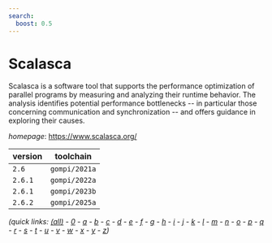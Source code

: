 ```yaml
---
search:
  boost: 0.5
---
```

# Scalasca

Scalasca is a software tool that supports the performance optimization of  parallel programs by measuring and analyzing their runtime behavior. The  analysis identifies potential performance bottlenecks -- in particular  those concerning communication and synchronization -- and offers guidance  in exploring their causes.

*homepage*: <https://www.scalasca.org/>

version | toolchain
--------|----------
``2.6`` | ``gompi/2021a``
``2.6.1`` | ``gompi/2022a``
``2.6.1`` | ``gompi/2023b``
``2.6.2`` | ``gompi/2025a``


*(quick links: [(all)](../index.md) - [0](../0/index.md) - [a](../a/index.md) - [b](../b/index.md) - [c](../c/index.md) - [d](../d/index.md) - [e](../e/index.md) - [f](../f/index.md) - [g](../g/index.md) - [h](../h/index.md) - [i](../i/index.md) - [j](../j/index.md) - [k](../k/index.md) - [l](../l/index.md) - [m](../m/index.md) - [n](../n/index.md) - [o](../o/index.md) - [p](../p/index.md) - [q](../q/index.md) - [r](../r/index.md) - [s](../s/index.md) - [t](../t/index.md) - [u](../u/index.md) - [v](../v/index.md) - [w](../w/index.md) - [x](../x/index.md) - [y](../y/index.md) - [z](../z/index.md))*

